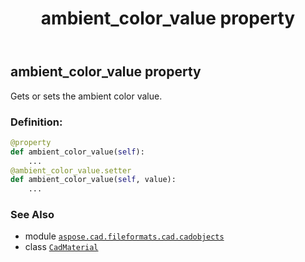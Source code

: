 ﻿---
title: ambient_color_value property
second_title: Aspose.CAD for Python via .NET API References
description: 
type: docs
weight: 70
url: /python-net/aspose.cad.fileformats.cad.cadobjects/cadmaterial/ambient_color_value/
is_root: false
---

## ambient_color_value property


Gets or sets the ambient color value.
### Definition:
```python
@property
def ambient_color_value(self):
    ...
@ambient_color_value.setter
def ambient_color_value(self, value):
    ...
```

### See Also
* module [`aspose.cad.fileformats.cad.cadobjects`](../../)
* class [`CadMaterial`](/cad/python-net/aspose.cad.fileformats.cad.cadobjects/cadmaterial)
